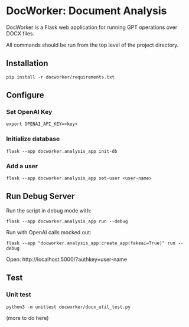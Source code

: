 # DocWorker: Document Analysis

DocWorker is a Flask web application for running GPT operations over DOCX files.

All commands should be run from the top level of the project directory.

## Installation

`pip install -r docworker/requirements.txt`


## Configure

### Set OpenAI Key

`export OPENAI_API_KEY=<key>`

### Initialize database

`flask --app docworker.analysis_app init-db`

### Add a user

`flask --app docworker.analysis_app set-user <user-name>`


## Run Debug Server

Run the script in debug mode with:

`flask --app docworker.analysis_app run --debug`

Run with OpenAI calls mocked out:

`flask --app "docworker.analysis_app:create_app(fakeai=True)" run --debug`


Open: http://localhost:5000/?authkey=user-name

## Test

### Unit test
`python3 -m unittest docworker/docx_util_test.py`

(more to do here)


